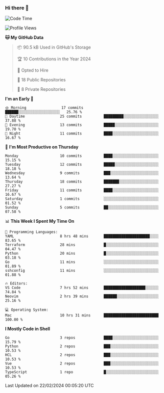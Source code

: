 ### Hi there 👋
<!--![visitors](https://visitor-badge.glitch.me/badge?page_id=d0zingcat)-->
<!--
**d0zingcat/d0zingcat** is a ✨ _special_ ✨ repository because its `README.md` (this file) appears on your GitHub profile.

Here are some ideas to get you started:

- 🔭 I’m currently working on ...
- 🌱 I’m currently learning ...
- 👯 I’m looking to collaborate on ...
- 🤔 I’m looking for help with ...
- 💬 Ask me about ...
- 📫 How to reach me: ...
- 😄 Pronouns: ...
- ⚡ Fun fact: ...
-->
<!--START_SECTION:waka-->
![Code Time](http://img.shields.io/badge/Code%20Time-3%2C356%20hrs%2037%20mins-blue)

![Profile Views](http://img.shields.io/badge/Profile%20Views-0-blue)

**🐱 My GitHub Data** 

> 📦 90.5 kB Used in GitHub's Storage 
 > 
> 🏆 10 Contributions in the Year 2024
 > 
> 💼 Opted to Hire
 > 
> 📜 18 Public Repositories 
 > 
> 🔑 8 Private Repositories 
 > 
**I'm an Early 🐤** 

```text
🌞 Morning                17 commits          ██████░░░░░░░░░░░░░░░░░░░   25.76 % 
🌆 Daytime                25 commits          █████████░░░░░░░░░░░░░░░░   37.88 % 
🌃 Evening                13 commits          █████░░░░░░░░░░░░░░░░░░░░   19.70 % 
🌙 Night                  11 commits          ████░░░░░░░░░░░░░░░░░░░░░   16.67 % 
```
📅 **I'm Most Productive on Thursday** 

```text
Monday                   10 commits          ████░░░░░░░░░░░░░░░░░░░░░   15.15 % 
Tuesday                  12 commits          █████░░░░░░░░░░░░░░░░░░░░   18.18 % 
Wednesday                9 commits           ███░░░░░░░░░░░░░░░░░░░░░░   13.64 % 
Thursday                 18 commits          ███████░░░░░░░░░░░░░░░░░░   27.27 % 
Friday                   11 commits          ████░░░░░░░░░░░░░░░░░░░░░   16.67 % 
Saturday                 1 commits           ░░░░░░░░░░░░░░░░░░░░░░░░░   01.52 % 
Sunday                   5 commits           ██░░░░░░░░░░░░░░░░░░░░░░░   07.58 % 
```


📊 **This Week I Spent My Time On** 

```text
💬 Programming Languages: 
YAML                     8 hrs 48 mins       █████████████████████░░░░   83.65 % 
Terraform                28 mins             █░░░░░░░░░░░░░░░░░░░░░░░░   04.47 % 
Python                   20 mins             █░░░░░░░░░░░░░░░░░░░░░░░░   03.18 % 
Go                       11 mins             ░░░░░░░░░░░░░░░░░░░░░░░░░   01.89 % 
sshconfig                11 mins             ░░░░░░░░░░░░░░░░░░░░░░░░░   01.88 % 

🔥 Editors: 
VS Code                  7 hrs 52 mins       ███████████████████░░░░░░   74.84 % 
Neovim                   2 hrs 39 mins       ██████░░░░░░░░░░░░░░░░░░░   25.16 % 

💻 Operating System: 
Mac                      10 hrs 31 mins      █████████████████████████   100.00 % 
```

**I Mostly Code in Shell** 

```text
Go                       3 repos             ████░░░░░░░░░░░░░░░░░░░░░   15.79 % 
Python                   2 repos             ███░░░░░░░░░░░░░░░░░░░░░░   10.53 % 
HCL                      2 repos             ███░░░░░░░░░░░░░░░░░░░░░░   10.53 % 
Vue                      2 repos             ███░░░░░░░░░░░░░░░░░░░░░░   10.53 % 
TypeScript               1 repo              █░░░░░░░░░░░░░░░░░░░░░░░░   05.26 % 
```




 Last Updated on 22/02/2024 00:05:20 UTC
<!--END_SECTION:waka-->

